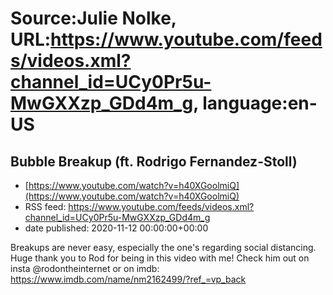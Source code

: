 # Source:Julie Nolke, URL:https://www.youtube.com/feeds/videos.xml?channel_id=UCy0Pr5u-MwGXXzp_GDd4m_g, language:en-US

## Bubble Breakup (ft. Rodrigo Fernandez-Stoll)
 - [https://www.youtube.com/watch?v=h40XGoolmiQ](https://www.youtube.com/watch?v=h40XGoolmiQ)
 - RSS feed: https://www.youtube.com/feeds/videos.xml?channel_id=UCy0Pr5u-MwGXXzp_GDd4m_g
 - date published: 2020-11-12 00:00:00+00:00

Breakups are never easy, especially the one's regarding social distancing. Huge thank you to Rod for being in this video with me! Check him out on insta @rodontheinternet or on imdb: https://www.imdb.com/name/nm2162499/?ref_=vp_back

